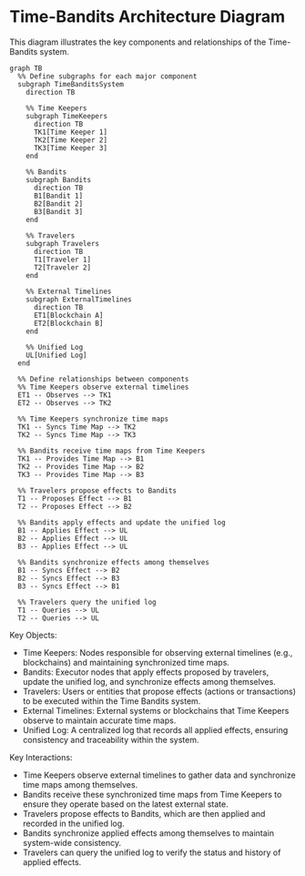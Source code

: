 # Time-Bandits Architecture Diagram

This diagram illustrates the key components and relationships of the Time-Bandits system.

```mermaid
graph TB
  %% Define subgraphs for each major component
  subgraph TimeBanditsSystem
    direction TB

    %% Time Keepers
    subgraph TimeKeepers
      direction TB
      TK1[Time Keeper 1]
      TK2[Time Keeper 2]
      TK3[Time Keeper 3]
    end

    %% Bandits
    subgraph Bandits
      direction TB
      B1[Bandit 1]
      B2[Bandit 2]
      B3[Bandit 3]
    end

    %% Travelers
    subgraph Travelers
      direction TB
      T1[Traveler 1]
      T2[Traveler 2]
    end

    %% External Timelines
    subgraph ExternalTimelines
      direction TB
      ET1[Blockchain A]
      ET2[Blockchain B]
    end

    %% Unified Log
    UL[Unified Log]
  end

  %% Define relationships between components
  %% Time Keepers observe external timelines
  ET1 -- Observes --> TK1
  ET2 -- Observes --> TK2

  %% Time Keepers synchronize time maps
  TK1 -- Syncs Time Map --> TK2
  TK2 -- Syncs Time Map --> TK3

  %% Bandits receive time maps from Time Keepers
  TK1 -- Provides Time Map --> B1
  TK2 -- Provides Time Map --> B2
  TK3 -- Provides Time Map --> B3

  %% Travelers propose effects to Bandits
  T1 -- Proposes Effect --> B1
  T2 -- Proposes Effect --> B2

  %% Bandits apply effects and update the unified log
  B1 -- Applies Effect --> UL
  B2 -- Applies Effect --> UL
  B3 -- Applies Effect --> UL

  %% Bandits synchronize effects among themselves
  B1 -- Syncs Effect --> B2
  B2 -- Syncs Effect --> B3
  B3 -- Syncs Effect --> B1

  %% Travelers query the unified log
  T1 -- Queries --> UL
  T2 -- Queries --> UL
```

Key Objects:

- Time Keepers: Nodes responsible for observing external timelines (e.g., blockchains) and maintaining synchronized time maps.​
- Bandits: Executor nodes that apply effects proposed by travelers, update the unified log, and synchronize effects among themselves.​
- Travelers: Users or entities that propose effects (actions or transactions) to be executed within the Time Bandits system.​
- External Timelines: External systems or blockchains that Time Keepers observe to maintain accurate time maps.​
- Unified Log: A centralized log that records all applied effects, ensuring consistency and traceability within the system.​

Key Interactions:

- Time Keepers observe external timelines to gather data and synchronize time maps among themselves.​
- Bandits receive these synchronized time maps from Time Keepers to ensure they operate based on the latest external state.​
- Travelers propose effects to Bandits, which are then applied and recorded in the unified log.
- Bandits synchronize applied effects among themselves to maintain system-wide consistency.​
- Travelers can query the unified log to verify the status and history of applied effects.​